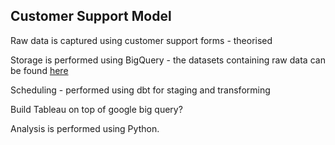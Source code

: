 ## Customer Support Model 

Raw data is captured using customer support forms - theorised 

Storage is performed using BigQuery - the datasets containing raw data can be found [here](https://console.cloud.google.com/bigquery?project=customer-support-418213&supportedpurview=project,organizationId,folder&ws=!1m20!1m4!1m3!1scustomer-support-418213!2sbquxjob_cf84502_18e70cf8860!3sUS!1m4!1m3!1scustomer-support-418213!2sbquxjob_49f96b1a_18e70d3c4fe!3sUS!1m4!4m3!1scustomer-support-418213!2scustomer_support_logs!3ssupport_logs_raw!1m4!1m3!1scustomer-support-418213!2sbquxjob_5d4698b9_18e70e3673d!3sUS)

Scheduling - performed using dbt for staging and transforming

Build Tableau on top of google big query?

Analysis is performed using Python.
